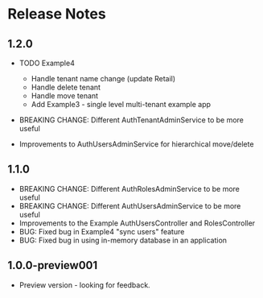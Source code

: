 # Release Notes


## 1.2.0

- TODO Example4
  - Handle tenant name change (update Retail)
  - Handle delete tenant
  - Handle move tenant
  - Add Example3 - single level multi-tenant example app

- BREAKING CHANGE: Different AuthTenantAdminService to be more useful
- Improvements to AuthUsersAdminService for hierarchical move/delete


## 1.1.0

- BREAKING CHANGE: Different AuthRolesAdminService to be more useful
- BREAKING CHANGE: Different AuthUsersAdminService to be more useful
- Improvements to the Example AuthUsersController and RolesController
- BUG: Fixed bug in Example4 "sync users" feature
- BUG: Fixed bug in using in-memory database in an application

## 1.0.0-preview001

- Preview version - looking for feedback.




